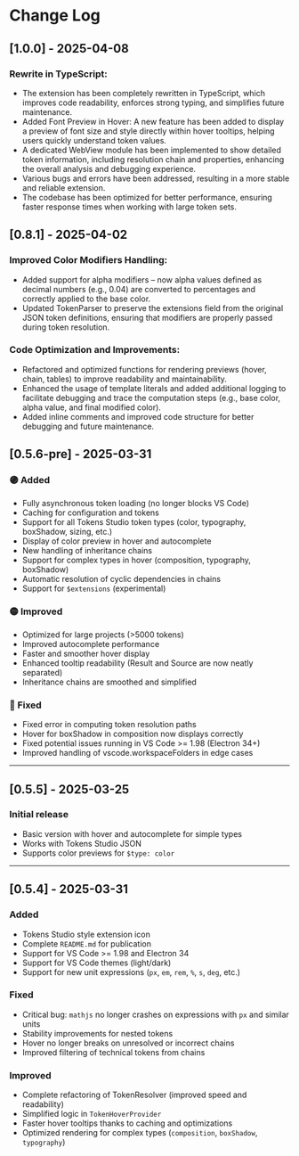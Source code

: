 # Change Log

## [1.0.0] - 2025-04-08

### Rewrite in TypeScript:
- The extension has been completely rewritten in TypeScript, which improves code readability, enforces strong typing, and simplifies future maintenance.
- Added Font Preview in Hover: A new feature has been added to display a preview of font size and style directly within hover tooltips, helping users quickly understand token values.
- A dedicated WebView module has been implemented to show detailed token information, including resolution chain and properties, enhancing the overall analysis and debugging experience.
- Various bugs and errors have been addressed, resulting in a more stable and reliable extension.
- The codebase has been optimized for better performance, ensuring faster response times when working with large token sets.


## [0.8.1] - 2025-04-02

### Improved Color Modifiers Handling:
- Added support for alpha modifiers – now alpha values defined as decimal numbers (e.g., 0.04) are converted to percentages and correctly applied to the base color.
- Updated TokenParser to preserve the extensions field from the original JSON token definitions, ensuring that modifiers are properly passed during token resolution.

### Code Optimization and Improvements:
- Refactored and optimized functions for rendering previews (hover, chain, tables) to improve readability and maintainability.
- Enhanced the usage of template literals and added additional logging to facilitate debugging and trace the computation steps (e.g., base color, alpha value, and final modified color).
- Added inline comments and improved code structure for better debugging and future maintenance.


## [0.5.6-pre] - 2025-03-31

### 🟣 Added
- Fully asynchronous token loading (no longer blocks VS Code)
- Caching for configuration and tokens
- Support for all Tokens Studio token types (color, typography, boxShadow, sizing, etc.)
- Display of color preview in hover and autocomplete
- New handling of inheritance chains
- Support for complex types in hover (composition, typography, boxShadow)
- Automatic resolution of cyclic dependencies in chains
- Support for `$extensions` (experimental)

### 🟡 Improved
- Optimized for large projects (>5000 tokens)
- Improved autocomplete performance
- Faster and smoother hover display
- Enhanced tooltip readability (Result and Source are now neatly separated)
- Inheritance chains are smoothed and simplified

### 🔴 Fixed
- Fixed error in computing token resolution paths
- Hover for boxShadow in composition now displays correctly
- Fixed potential issues running in VS Code >= 1.98 (Electron 34+)
- Improved handling of vscode.workspaceFolders in edge cases

---

## [0.5.5] - 2025-03-25

### Initial release
- Basic version with hover and autocomplete for simple types
- Works with Tokens Studio JSON
- Supports color previews for `$type: color`

---

## [0.5.4] - 2025-03-31

### Added
- Tokens Studio style extension icon
- Complete `README.md` for publication
- Support for VS Code >= 1.98 and Electron 34
- Support for VS Code themes (light/dark)
- Support for new unit expressions (`px`, `em`, `rem`, `%`, `s`, `deg`, etc.)

### Fixed
- Critical bug: `mathjs` no longer crashes on expressions with `px` and similar units
- Stability improvements for nested tokens
- Hover no longer breaks on unresolved or incorrect chains
- Improved filtering of technical tokens from chains

### Improved
- Complete refactoring of TokenResolver (improved speed and readability)
- Simplified logic in `TokenHoverProvider`
- Faster hover tooltips thanks to caching and optimizations
- Optimized rendering for complex types (`composition`, `boxShadow`, `typography`)
